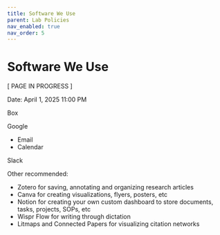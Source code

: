 ```yaml
---
title: Software We Use
parent: Lab Policies
nav_enabled: true 
nav_order: 5
---
```

# Software We Use

[ PAGE IN PROGRESS ]

Date: April 1, 2025 11:00 PM

Box

Google 

- Email
- Calendar

Slack

Other recommended:

- Zotero for saving, annotating and organizing research articles
- Canva for creating visualizations, flyers, posters, etc
- Notion for creating your own custom dashboard to store documents, tasks, projects, SOPs, etc
- Wispr Flow for writing through dictation
- Litmaps and Connected Papers for visualizing citation networks